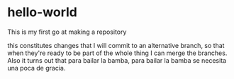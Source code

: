 # hello-world
This is my first go at making a repository


this constitutes changes that I will commit to an alternative branch, so that when they're ready to be part of the whole thing I can merge the branches. Also it turns out that para bailar la bamba, para bailar la bamba se necesita una poca de gracia. 

